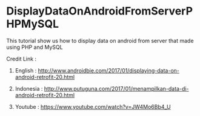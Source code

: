 # DisplayDataOnAndroidFromServerPHPMySQL
This tutorial show us how to display data on android from server that made using PHP and MySQL

Credit Link :

1. English : http://www.androidbie.com/2017/01/displaying-data-on-android-retrofit-20.html

2. Indonesia : http://www.putuguna.com/2017/01/menampilkan-data-di-android-retrofit-20.html

3. Youtube : https://www.youtube.com/watch?v=JW4Mo6Bb4_U
